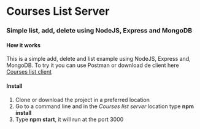 # Courses List Server
### Simple list, add, delete using NodeJS, Express and MongoDB
#### How it works
This is a simple add, delete and list example using NodeJS, Express and, MongoDB.
To try it you can use Postman or download de client here [Courses list client](https://github.com/raulrobi2018/Courses-list)
#### Install
1. Clone or download the project in a preferred location
2. Go to a command line and in the *Courses list server* location type **npm install**
3. Type **npm start**, it will run at the port 3000
